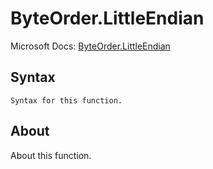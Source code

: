 ---
---

# ByteOrder.LittleEndian

Microsoft Docs: [ByteOrder.LittleEndian](https://docs.microsoft.com/en-us/powerquery-m/byteorder-littleendian)

## Syntax

```
Syntax for this function.
```

## About

About this function.

